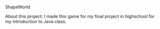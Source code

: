 ShapeWorld

About this project: I made this game for my final project in highschool for my introduction to Java class.
